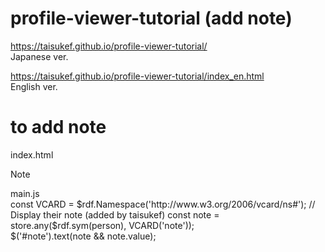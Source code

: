 # profile-viewer-tutorial (add note)  

https://taisukef.github.io/profile-viewer-tutorial/  
Japanese ver.  

https://taisukef.github.io/profile-viewer-tutorial/index_en.html  
English ver.  

# to add note  

index.html  
<dt>Note</dt><dd id="note"></dd>  

main.js  
const VCARD = $rdf.Namespace('http://www.w3.org/2006/vcard/ns#');  
// Display their note (added by taisukef)  
const note = store.any($rdf.sym(person), VCARD('note'));  
$('#note').text(note && note.value);  

